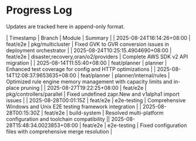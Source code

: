 # Progress Log

Updates are tracked here in append-only format.

| Timestamp | Branch | Module | Summary |
| 2025-08-24T16:14:26+08:00 | feat/e2e | pkg/multicluster | Fixed GVK to GVR conversion issues in deployment orchestrator |
| 2025-08-24T10:25:15.4904690+08:00 | feat/e2e | disaster,recovery,oran/o2/providers | Complete AWS SDK v2 API migration |
| 2025-08-14T11:55:40+08:00 | feat/planner | planner | Enhanced test coverage for config and HTTP optimizations |
| 2025-08-14T12:08:37.9653635+08:00 | feat/planner | planner/internal/rules | Optimized rule engine memory management with capacity limits and in-place pruning |
| 2025-08-27T19:22:25+08:00 | feat/e2e | pkg/controllers/parallel | Fixed undefined zapr.New and v1alpha1 import issues |
| 2025-08-28T00:01:15Z | feat/e2e | e2e-testing | Comprehensive Windows and Unix E2E testing framework integration |
| 2025-08-28T00:15:30Z | feat/e2e | build-system | Resolved multi-platform configuration and toolchain compatibility || 2025-08-28T15:48:34.0023853+08:00 | feat/e2e | e2e-testing | Fixed configuration files with comprehensive merge resolution |
